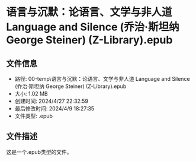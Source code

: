 ﻿# 语言与沉默：论语言、文学与非人道 Language and Silence (乔治·斯坦纳 George Steiner) (Z-Library).epub

## 文件信息
- 路径: 00-temp\语言与沉默：论语言、文学与非人道 Language and Silence (乔治·斯坦纳 George Steiner) (Z-Library).epub
- 大小: 1.02 MB
- 创建时间: 2024/4/27 22:32:59
- 最后修改时间: 2024/4/9 18:27:35
- 文件类型: .epub

## 文件描述
这是一个.epub类型的文件。

